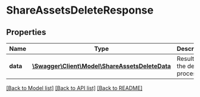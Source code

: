 # ShareAssetsDeleteResponse

## Properties
Name | Type | Description | Notes
------------ | ------------- | ------------- | -------------
**data** | [**\Swagger\Client\Model\ShareAssetsDeleteData**](ShareAssetsDeleteData.md) | Results of the delete process | 

[[Back to Model list]](../README.md#documentation-for-models) [[Back to API list]](../README.md#documentation-for-api-endpoints) [[Back to README]](../README.md)


